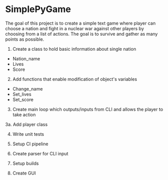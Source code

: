 # SimplePyGame

The goal of this project is to create a simple text game where player can choose a nation and fight in a nuclear war against other players by choosing from a list of actions. The goal is to survive and gather as many points as possible.

1. Create a class to hold basic information about single nation
  * Nation_name
  * Lives
  * Score
  
2. Add functions that enable modification of object's variables
  * Change_name
  * Set_lives
  * Set_score
  
3. Create main loop which outputs/inputs from CLI and allows the player to take action

3a. Add player class

4. Write unit tests

5. Setup CI pipeline

6. Create parser for CLI input

7. Setup builds

8. Create GUI
